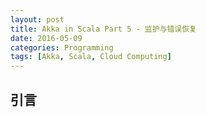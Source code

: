 ```yaml
---
layout: post
title: Akka in Scala Part 5 - 监护与错误恢复
date: 2016-05-09
categories: Programming
tags: [Akka, Scala, Cloud Computing]
---
```


## 引言

<!--more-->

